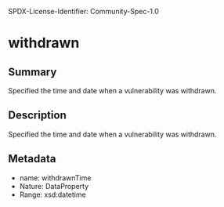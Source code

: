 SPDX-License-Identifier: Community-Spec-1.0

# withdrawn

## Summary

Specified the time and date when a vulnerability was withdrawn.

## Description

Specified the time and date when a vulnerability was withdrawn.

## Metadata

- name: withdrawnTime
- Nature: DataProperty
- Range: xsd:datetime

